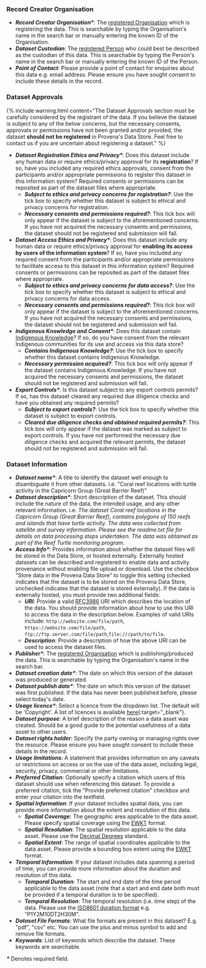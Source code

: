 ### Record Creator Organisation

-   **_Record Creator Organisation\*_**: The [registered Organisation](../provenance/registering-model-runs/establishing-required-entities#organisation) which is registering the data. This is searchable by typing the Organisation's name in the search bar or manually entering the known ID of the Organisation.
-   **_Dataset Custodian_**: The [registered Person](../provenance/registering-model-runs/establishing-required-entities#person) who could best be described as the custodian of this data. This is searchable by typing the Person's name in the search bar or manually entering the known ID of the Person.
-   **_Point of Contact_**: Please provide a point of contact for enquiries about this data e.g. email address. Please ensure you have sought consent to include these details in the record.

### Dataset Approvals

{% include warning.html content="The Dataset Approvals section must be carefully considered by the registrant of the data. If you believe the dataset is subject to any of the below concerns, but the necessary consents, approvals or permissions have not been granted and/or provided, the dataset <b>should not be registered</b> in Provena's Data Store. Feel free to contact us if you are uncertain about registering a dataset." %}

-   **_Dataset Registration Ethics and Privacy\*_**: Does this dataset include any human data or require ethics/privacy approval for its **registration**? If so, have you included any required ethics approvals, consent from the participants and/or appropriate permissions to register this dataset in this information system? Required consents or permissions can be reposited as part of the dataset files where appropriate.
    -   **_Subject to ethics and privacy concerns for registration?_**: Use the tick box to specify whether this dataset is subject to ethical and privacy concerns for registration.
    -   **_Necessary consents and permissions required?_**: This tick box will only appear if the dataset is subject to the aforementioned concerns. If you have not acquired the necessary consents and permissions, the dataset should not be registered and submission will fail.
-   **_Dataset Access Ethics and Privacy\*_**: Does this dataset include any human data or require ethics/privacy approval for **enabling its access by users of the information system**? If so, have you included any required consent from the participants and/or appropriate permissions to facilitate access to this dataset in this information system? Required consents or permissions can be reposited as part of the dataset files where appropriate.
    -   **_Subject to ethics and privacy concerns for data access?_**: Use the tick box to specify whether this dataset is subject to ethical and privacy concerns for data access.
    -   **_Necessary consents and permissions required?_**: This tick box will only appear if the dataset is subject to the aforementioned concerns. If you have not acquired the necessary consents and permissions, the dataset should not be registered and submission will fail.
-   **_Indigenous Knowledge and Consent\*_**: Does this dataset contain [Indigenous Knowledge](https://www.ipaustralia.gov.au/understanding-ip/indigenous-knowledge)? If so, do you have consent from the relevant Indigenous communities for its use and access via this data store?
    -   **_Contains Indigenous Knowledge?_**: Use the tick box to specify whether this dataset contains Indigenous Knowledge.
    -   **_Necessary permission acquired?_**: This tick box will only appear if the dataset contains Indigenous Knowledge. If you have not acquired the necessary consents and permissions, the dataset should not be registered and submission will fail.
-   **_Export Controls\*_**: Is this dataset subject to any export controls permits? If so, has this dataset cleared any required due diligence checks and have you obtained any required permits?
    -   **_Subject to export controls?_**: Use the tick box to specify whether this dataset is subject to export controls.
    -   **_Cleared due diligence checks and obtained required permits?_**: This tick box will only appear if the dataset was marked as subject to export controls. If you have not performed the necessary due diligence checks and acquired the relevant permits, the dataset should not be registered and submission will fail.

### Dataset Information

-   **_Dataset name\*_**: A title to identify the dataset well enough to disambiguate it from other datasets. i.e. "Coral reef locations with turtle activity in the Capricorn Group (Great Barrier Reef)"
-   **_Dataset description\*_**: Short description of the dataset. This should include the nature of the data, the intended usage, and any other relevant information.
    i.e. _The dataset Coral reef locations in the Capricorn Group (Great Barrier Reef), contains polygons of 150 reefs and islands that have turtle activity. The data was collected from satellite and survey information. Please see the readme.txt file for details on data processing steps undertaken. The data was obtained as part of the Reef Turtle monitoring program._
-   **_Access Info\*_**: Provides information about whether the dataset files will be stored in the Data Store, or hosted externally. Externally hosted datasets can be described and registered to enable data and activity provenance without enabling file upload or download. Use the checkbox “Store data in the Provena Data Store” to toggle this setting (checked indicates that the dataset is to be stored on the Provena Data Store, unchecked indicates that the dataset is stored externally). If the data is externally hosted, you must provide two additional fields:
    -   **_URI_**: Provide a valid [RFC3986](https://www.rfc-editor.org/rfc/rfc3986) URI which describes the location of the data. You should provide information about how to use this URI to access the data in the description below. Examples of valid URIs include: `http://website.com/file/path`, `https://website.com/file/path`, `ftp://ftp.server.com/file/path`,`file:///path/to/file`.
    -   **_Description_**: Provide a description of how the above URI can be used to access the dataset files.
-   **_Publisher\*_**: The [registered Organisation](../provenance/registering-model-runs/establishing-required-entities#organisation) which is publishing/produced the data. This is searchable by typing the Organisation's name in the search bar.
-   **_Dataset creation date\*_**: The date on which this version of the dataset was produced or generated.
-   **_Dataset publish date\*_**: The date on which this version of the dataset was first published. If the data has never been published before, please select today's date.
-   **_Usage licence\*_**: Select a licence from the dropdown list. The default will be 'Copyright'. A list of licences is available [here](../licenses.html){:target="\_blank"}.
-   **_Dataset purpose_**: A brief description of the reason a data asset was created. Should be a good guide to the potential usefulness of a data asset to other users.
-   **_Dataset rights holder_**: Specify the party owning or managing rights over the resource. Please ensure you have sought consent to include these details in the record.
-   **_Usage limitations_**: A statement that provides information on any caveats or restrictions on access or on the use of the data asset, including legal, security, privacy, commercial or other limitations.
-   **_Preferred Citation_**: Optionally specify a citation which users of this dataset should use when referencing this dataset. To provide a preferred citation, tick the "Provide preferred citation" checkbox and enter your citation into the textfield.
-   **_Spatial Information_**: If your dataset includes spatial data, you can provide more information about the extent and resolution of this data.
    -   **_Spatial Coverage_**: The geographic area applicable to the data asset. Please specify spatial coverage using the [EWKT](https://en.wikipedia.org/wiki/Well-known_text_representation_of_geometry) format.
    -   **_Spatial Resolution_**: The spatial resolution applicable to the data asset. Please use the [Decimal Degrees](https://en.wikipedia.org/wiki/Decimal_degrees) standard.
    -   **_Spatial Extent_**: The range of spatial coordinates applicable to the data asset. Please provide a bounding box extent using the [EWKT](https://en.wikipedia.org/wiki/Well-known_text_representation_of_geometry) format.
-   **_Temporal Information_**: If your dataset includes data spanning a period of time, you can provide more information about the duration and resolution of this data.
    -   **_Temporal Duration_**: The start and end date of the time period applicable to the data asset (note that a start and end date both must be provided if a temporal duration is to be specified).
    -   **_Temporal Resolution_**: The temporal resolution (i.e. time step) of the data. Please use the [ISO8601 duration format](https://en.wikipedia.org/wiki/ISO_8601#Durations) e.g. "P1Y2M10DT2H30M".
-   **_Dataset File Formats_**: What file formats are present in this dataset? E.g. "pdf", "csv" etc. You can use the plus and minus symbol to add and remove file formats.
-   **_Keywords_**: List of keywords which describe the dataset. These keywords are searchable.

**_\*_** Denotes required field.
